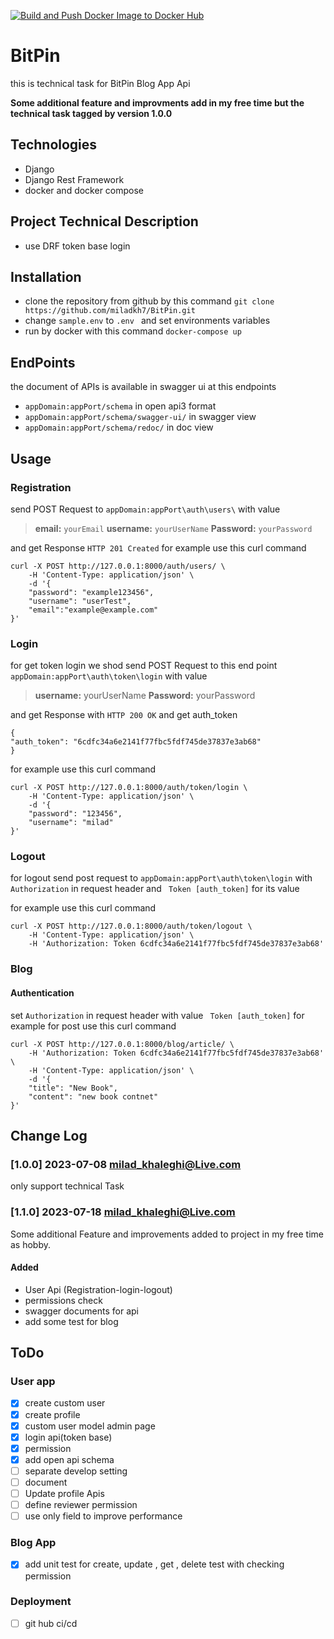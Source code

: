 
[![Build and Push Docker Image to Docker Hub](https://github.com/miladkh7/BitPin/actions/workflows/deploy.yml/badge.svg)](https://github.com/miladkh7/BitPin/actions/workflows/deploy.yml)
# BitPin
this is technical task for BitPin
Blog App Api

**Some additional feature and improvments add in my free time 
but the technical task tagged by version 1.0.0**

## Technologies
* Django
* Django Rest Framework
* docker and docker compose 


## Project Technical Description
* use DRF token base login 


## Installation
* clone the repository from github by this command
 `git clone https://github.com/miladkh7/BitPin.git `
* change `sample.env` to `.env ` and set environments variables
* run by docker with this command `docker-compose up`


## EndPoints
the document of APIs is available in swagger ui at this endpoints
- `appDomain:appPort/schema` in open api3 format
- `appDomain:appPort/schema/swagger-ui/` in swagger view
- `appDomain:appPort/schema/redoc/` in doc view
  
## Usage

### Registration 
send POST Request to `appDomain:appPort\auth\users\`
with value
>    **email:** `yourEmail`
    **username:** `yourUserName`
    **Password:** `yourPassword`

and get Response `HTTP 201 Created`
for example use this curl command

```
curl -X POST http://127.0.0.1:8000/auth/users/ \
    -H 'Content-Type: application/json' \
    -d '{
    "password": "example123456",
    "username": "userTest",
    "email":"example@example.com"
}'
```
### Login
for get token login we shod send POST Request to this end point `appDomain:appPort\auth\token\login`
with value

>    **username:** yourUserName
    **Password:** yourPassword

and get Response with `HTTP 200 OK` and get auth_token

    {
    "auth_token": "6cdfc34a6e2141f77fbc5fdf745de37837e3ab68"
    }
for example use this curl command
```
curl -X POST http://127.0.0.1:8000/auth/token/login \
    -H 'Content-Type: application/json' \
    -d '{
    "password": "123456",
    "username": "milad"
}'
```
### Logout
for logout send post request to `appDomain:appPort\auth\token\login`
with  `Authorization` in request header and ` Token [auth_token]` for its value

for example use this curl command
```
curl -X POST http://127.0.0.1:8000/auth/token/logout \
    -H 'Content-Type: application/json' \
    -H 'Authorization: Token 6cdfc34a6e2141f77fbc5fdf745de37837e3ab68'
```

### Blog
#### Authentication
set `Authorization` in request header with value ` Token [auth_token]`
for example for post use this curl command
```
curl -X POST http://127.0.0.1:8000/blog/article/ \
    -H 'Authorization: Token 6cdfc34a6e2141f77fbc5fdf745de37837e3ab68' \
    -H 'Content-Type: application/json' \
    -d '{
    "title": "New Book",
    "content": "new book contnet"
}'
```
## Change Log
### [1.0.0] 2023-07-08 milad_khaleghi@Live.com
only support technical Task

### [1.1.0] 2023-07-18 milad_khaleghi@Live.com
Some additional Feature and improvements added to project in my free time as hobby.

#### Added
- User Api (Registration-login-logout)
- permissions check 
- swagger documents for api
- add some test for blog


## ToDo
### User app
 - [x] create custom user
 - [x] create profile 
 - [x] custom user model admin page
 - [x] login api(token base)
 - [x] permission
 - [x] add open api schema
 - [ ] separate develop setting
 - [ ] document
 - [ ] Update profile Apis
 - [ ] define reviewer permission
 - [ ] use only field to improve performance

### Blog App
 - [x] add unit test for create, update , get , delete test with checking permission

### Deployment
 - [ ] git hub ci/cd